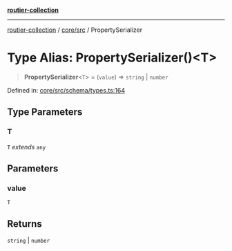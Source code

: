 [**routier-collection**](../../../README.md)

***

[routier-collection](../../../README.md) / [core/src](../README.md) / PropertySerializer

# Type Alias: PropertySerializer()\<T\>

> **PropertySerializer**\<`T`\> = (`value`) => `string` \| `number`

Defined in: [core/src/schema/types.ts:164](https://github.com/Agrejus/routier/blob/ae307d61bf9883ec014a438be7cbd96d2060d092/core/src/schema/types.ts#L164)

## Type Parameters

### T

`T` *extends* `any`

## Parameters

### value

`T`

## Returns

`string` \| `number`
